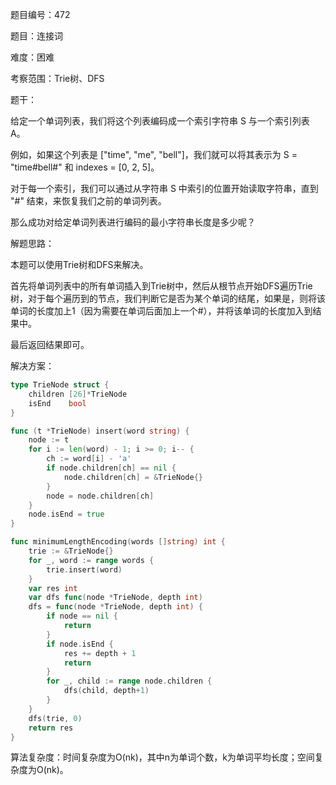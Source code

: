 题目编号：472

题目：连接词

难度：困难

考察范围：Trie树、DFS

题干：

给定一个单词列表，我们将这个列表编码成一个索引字符串 S 与一个索引列表 A。

例如，如果这个列表是 ["time", "me", "bell"]，我们就可以将其表示为 S = "time#bell#" 和 indexes = [0, 2, 5]。

对于每一个索引，我们可以通过从字符串 S 中索引的位置开始读取字符串，直到 "#" 结束，来恢复我们之前的单词列表。

那么成功对给定单词列表进行编码的最小字符串长度是多少呢？

解题思路：

本题可以使用Trie树和DFS来解决。

首先将单词列表中的所有单词插入到Trie树中，然后从根节点开始DFS遍历Trie树，对于每个遍历到的节点，我们判断它是否为某个单词的结尾，如果是，则将该单词的长度加上1（因为需要在单词后面加上一个#），并将该单词的长度加入到结果中。

最后返回结果即可。

解决方案：

```go
type TrieNode struct {
    children [26]*TrieNode
    isEnd    bool
}

func (t *TrieNode) insert(word string) {
    node := t
    for i := len(word) - 1; i >= 0; i-- {
        ch := word[i] - 'a'
        if node.children[ch] == nil {
            node.children[ch] = &TrieNode{}
        }
        node = node.children[ch]
    }
    node.isEnd = true
}

func minimumLengthEncoding(words []string) int {
    trie := &TrieNode{}
    for _, word := range words {
        trie.insert(word)
    }
    var res int
    var dfs func(node *TrieNode, depth int)
    dfs = func(node *TrieNode, depth int) {
        if node == nil {
            return
        }
        if node.isEnd {
            res += depth + 1
            return
        }
        for _, child := range node.children {
            dfs(child, depth+1)
        }
    }
    dfs(trie, 0)
    return res
}
```

算法复杂度：时间复杂度为O(nk)，其中n为单词个数，k为单词平均长度；空间复杂度为O(nk)。